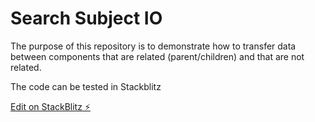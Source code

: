 # Search Subject IO

The purpose of this repository is to demonstrate how to transfer data between components that are related (parent/children) and that are not related.

The code can be tested in Stackblitz

[Edit on StackBlitz ⚡️](https://stackblitz.com/edit/angular-ivy-t5lxq3)
